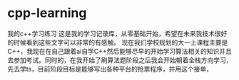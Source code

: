 # cpp-learning
我的c++学习练习
这是我的学习记录库，从零基础开始，希望在未来我技术很好的时候看到这些文字可以非常的有感触。
   现在我们学校规划的大一上课程主要是C++，我现在在自己跟着ai自学C++然后能够尽早的开始学习算法相关的知识并且去参加考试。同时的，在我开始了刷算法题阶段之后我会开始朝着全栈方向学习，先去学ts，目前阶段目标是能够写出各种平台的抢票程序，并用这个接单，
